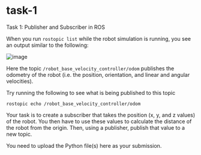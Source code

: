# task-1
Task 1: Publisher and Subscriber in ROS

When you run ```rostopic list``` while the robot simulation is running, you see an output similar to the following:

![image](https://github.com/CRISS-Software-Recruitment-2024/task-1/assets/130831099/578c53e3-e558-4b62-bf4d-fb2a0287e6e7)

Here the topic ```/robot_base_velocity_controller/odom``` publishes the odometry of the robot (i.e. the position, orientation, and linear and angular velocities).

Try running the following to see what is being published to this topic
```
rostopic echo /robot_base_velocity_controller/odom
```

Your task is to create a subscriber that takes the position (x, y, and z values) of the robot. You then have to use these values to calculate the distance of the robot from the origin. Then, using a publisher, publish that value to a new topic.

You need to upload the Python file(s) here as your submission.
